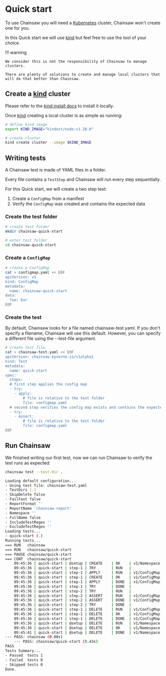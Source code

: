 # Quick start

To use Chainsaw you will need a [Kubernetes](https://kybernetes.io) cluster, Chainsaw won't create one for you.

In this Quick start we will use [kind](https://kind.sigs.k8s.io) but feel free to use the tool of your choice.

!!! warning

    We consider this is not the responsibility of Chainsaw to manage clusters.

    There are plenty of solutions to create and manage local clusters that will do that better than Chainsaw.

## Create a [kind](https://kind.sigs.k8s.io) cluster

Please refer to the [kind install docs](https://kind.sigs.k8s.io/docs/user/quick-start/#installation) to install it locally.

Once [kind](https://kind.sigs.k8s.io) creating a local cluster is as simple as running:

```bash
# define kind image
export KIND_IMAGE="kindest/node:v1.28.0"

# create cluster
kind create cluster --image $KIND_IMAGE
```

## Writing tests

A Chainsaw test is made of YAML files in a folder.

Every file contains a `TestStep` and Chainsaw will run every step sequentially.

For this Quick start, we will create a two step test:

1. Create a `ConfigMap` from a manifest
1. Verify the `ConfigMap` was created and contains the expected data

### Create the test folder

```bash
# create test folder
mkdir chainsaw-quick-start

# enter test folder
cd chainsaw-quick-start
```

### Create a `ConfigMap`

```bash
# create a ConfigMap
cat > configmap.yaml << EOF
apiVersion: v1
kind: ConfigMap
metadata:
  name: chainsaw-quick-start
data:
  foo: bar
EOF
```

### Create the test

By default, Chainsaw looks for a file named chainsaw-test.yaml. If you don't specify a filename, Chainsaw will use this default. However, you can specify a different file using the --test-file argument.

```bash
# create test file
cat > chainsaw-test.yaml << EOF
apiVersion: chainsaw.kyverno.io/v1alpha1
kind: Test
metadata:
  name: quick-start
spec:
  steps:
  # first step applies the config map
  - try:
    - apply:
        # file is relative to the test folder
        file: configmap.yaml
  # second step verifies the config map exists and contains the expected data
  - try:
    - assert:
        # file is relative to the test folder
        file: configmap.yaml
EOF
```

## Run Chainsaw

We finished writing our first test, now we can run Chainsaw to verify the test runs as expected:

```bash
chainsaw test --test-dir .

Loading default configuration...
- Using test file: chainsaw-test.yaml
- TestDirs [.]
- SkipDelete false
- FailFast false
- ReportFormat ''
- ReportName 'chainsaw-report'
- Namespace ''
- FullName false
- IncludeTestRegex ''
- ExcludeTestRegex ''
Loading tests...
- quick-start (.)
Running tests...
=== RUN   chainsaw
=== RUN   chainsaw/quick-start
=== PAUSE chainsaw/quick-start
=== CONT  chainsaw/quick-start
    09:45:36 | quick-start | @setup | CREATE    | OK    | v1/Namespace | chainsaw-eternal-elk
    09:45:36 | quick-start | step-1 | TRY       | RUN   |
    09:45:36 | quick-start | step-1 | APPLY     | RUN   | v1/ConfigMap | chainsaw-eternal-elk/chainsaw-quick-start
    09:45:36 | quick-start | step-1 | CREATE    | OK    | v1/ConfigMap | chainsaw-eternal-elk/chainsaw-quick-start
    09:45:36 | quick-start | step-1 | APPLY     | DONE  | v1/ConfigMap | chainsaw-eternal-elk/chainsaw-quick-start
    09:45:36 | quick-start | step-1 | TRY       | DONE  |
    09:45:36 | quick-start | step-2 | TRY       | RUN   |
    09:45:36 | quick-start | step-2 | ASSERT    | RUN   | v1/ConfigMap | chainsaw-eternal-elk/chainsaw-quick-start
    09:45:36 | quick-start | step-2 | ASSERT    | DONE  | v1/ConfigMap | chainsaw-eternal-elk/chainsaw-quick-start
    09:45:36 | quick-start | step-2 | TRY       | DONE  |
    09:45:36 | quick-start | step-1 | DELETE    | RUN   | v1/ConfigMap | chainsaw-eternal-elk/chainsaw-quick-start
    09:45:36 | quick-start | step-1 | DELETE    | OK    | v1/ConfigMap | chainsaw-eternal-elk/chainsaw-quick-start
    09:45:36 | quick-start | step-1 | DELETE    | DONE  | v1/ConfigMap | chainsaw-eternal-elk/chainsaw-quick-start
    09:45:36 | quick-start | @setup | DELETE    | RUN   | v1/Namespace | chainsaw-eternal-elk
    09:45:36 | quick-start | @setup | DELETE    | OK    | v1/Namespace | chainsaw-eternal-elk
    09:45:41 | quick-start | @setup | DELETE    | DONE  | v1/Namespace | chainsaw-eternal-elk
--- PASS: chainsaw (0.00s)
    --- PASS: chainsaw/quick-start (5.43s)
PASS
Tests Summary...
- Passed  tests 1
- Failed  tests 0
- Skipped tests 0
Done.
```
